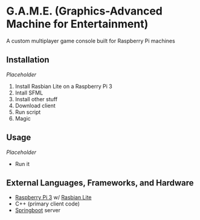 # G.A.M.E. (Graphics-Advanced Machine for Entertainment)
A custom multiplayer game console built for Raspberry Pi machines

## Installation
*Placeholder*
1. Install Rasbian Lite on a Raspberry Pi 3
2. Intall SFML
3. Install other stuff
4. Download client
5. Run script
6. Magic

## Usage
*Placeholder*
- Run it

## External Languages, Frameworks, and Hardware
- [Raspberry Pi 3](https://www.raspberrypi.org/products/raspberry-pi-3-model-b/) w/ [Rasbian Lite](https://www.raspberrypi.org/downloads/raspbian/)
- C++ (primary client code)
- [Springboot](https://spring.io/projects/spring-boot) server